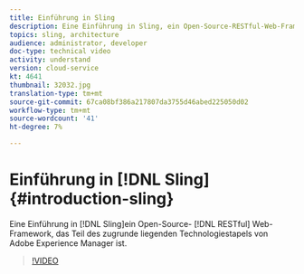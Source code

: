 ```yaml
---
title: Einführung in Sling
description: Eine Einführung in Sling, ein Open-Source-RESTful-Web-Framework, das Teil des zugrunde liegenden Technologiestapels von Adobe Experience Manager ist.
topics: sling, architecture
audience: administrator, developer
doc-type: technical video
activity: understand
version: cloud-service
kt: 4641
thumbnail: 32032.jpg
translation-type: tm+mt
source-git-commit: 67ca08bf386a217807da3755d46abed225050d02
workflow-type: tm+mt
source-wordcount: '41'
ht-degree: 7%

---
```



# Einführung in [!DNL Sling] {#introduction-sling}

Eine Einführung in [!DNL Sling]ein Open-Source- [!DNL RESTful] Web-Framework, das Teil des zugrunde liegenden Technologiestapels von Adobe Experience Manager ist.

>[!VIDEO](https://video.tv.adobe.com/v/32032/?quality=12&learn=on)